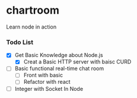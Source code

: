 # chartroom
Learn node in action

### Todo List

- [x] Get Basic Knowledge about Node.js
  - [x] Creat a Basic HTTP server with baisc CURD
- [ ] Basic functional real-time chat room
    - [ ] Front with basic
    - [ ] Refactor with react
- [ ] Integer with Socket In Node

